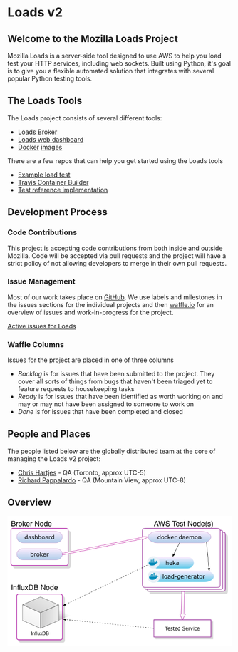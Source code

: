 # Loads v2

## Welcome to the Mozilla Loads Project

Mozilla Loads is a server-side tool designed to use AWS to help you load test
your HTTP services, including web sockets. Built using Python, it's goal is
to give you a flexible automated solution that integrates with several popular
Python testing tools.

## The Loads Tools

The Loads project consists of several different tools:

* [Loads Broker](https://github.com/loads/loads-broker)
* [Loads web dashboard](https://github.com/loads/loads-web)
* [Docker](https://www.docker.com) [images](https://github.com/loads/docker)

There are a few repos that can help you get started using the Loads tools

* [Example load test](https://github.com/loads/test-example)
* [Travis Container Builder](https://github.com/loads/tc-builder)
* [Test reference implementation](https://github.com/loads/loads-tester)

## Development Process

### Code Contributions

This project is accepting code contributions from both inside and outside
Mozilla. Code will be accepted via pull requests and the project will have a
strict policy of not allowing developers to merge in their own pull requests.

### Issue Management

Most of our work takes place on [GitHub](https://github.com). We use labels
and milestones in the issues sections for the individual projects
and then [waffle.io](https://waffle.io) for an overview of
issues and work-in-progress for the project.

[Active issues for Loads](https://waffle.io/loads/loads)

### Waffle Columns

Issues for the project are placed in one of three columns

* _Backlog_ is for issues that have been submitted to the project. They cover all sorts of things from bugs that haven't been triaged yet to feature requests to housekeeping tasks
* _Ready_ is for issues that have been identified as worth working on and may or may not have been assigned to someone to work on
* _Done_ is for issues that have been completed and closed

## People and Places

The people listed below are the globally distributed team at the core of
managing the Loads v2 project:

* [Chris Hartjes](https://github.com/chartjes) - QA (Toronto, approx UTC-5)
* [Richard Pappalardo](https://github.com/rpappa) - QA (Mountain View, approx UTC-8)


## Overview

![Loads v2 overview](https://raw.githubusercontent.com/loads/docs/master/loads.png)
